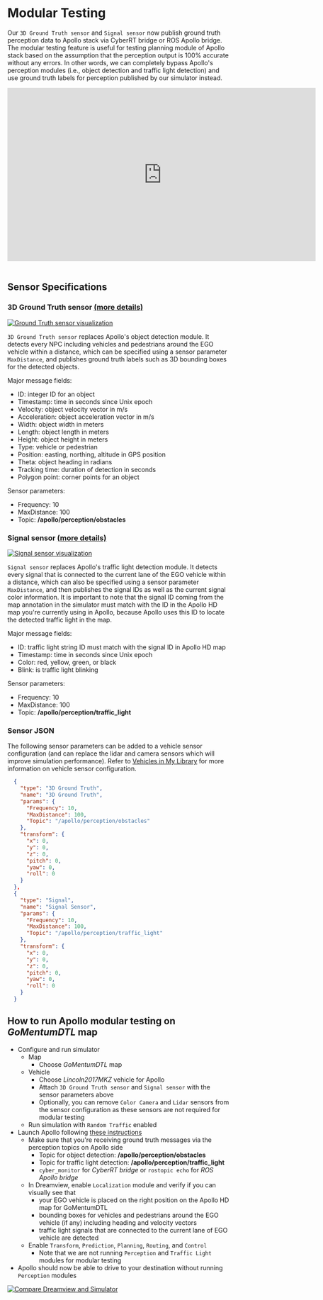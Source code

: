 # Modular Testing

Our `3D Ground Truth sensor` and `Signal sensor` now publish ground truth perception data to Apollo stack via CyberRT bridge or ROS Apollo bridge. The modular testing feature is useful for testing planning module of Apollo stack based on the assumption that the perception output is 100% accurate without any errors. In other words, we can completely bypass Apollo's perception modules (i.e., object detection and traffic light detection) and use ground truth labels for perception published by our simulator instead.

<div class="video-container">
    <iframe style="display:block;margin:auto;" width="696" height="391" src="https://www.youtube.com/embed/Sr-OGw3aGKI" frameborder="0" allow="accelerometer; autoplay; encrypted-media; gyroscope; picture-in-picture" allowfullscreen></iframe>
</div>
<br>

## Sensor Specifications

### 3D Ground Truth sensor [(more details)](https://www.lgsvlsimulator.com/docs/sensor-json-options/#3d-ground-truth)

[![Ground Truth sensor visualization](./images/modular-testing/ground-truth-sensor.png)](./images/modular-testing/full_size_images/ground-truth-sensor.png)

`3D Ground Truth sensor` replaces Apollo's object detection module. It detects every NPC including vehicles and pedestrians around the EGO vehicle within a distance, which can be specified using a sensor parameter `MaxDistance`, and publishes ground truth labels such as 3D bounding boxes for the detected objects.

Major message fields:

- ID: integer ID for an object
- Timestamp: time in seconds since Unix epoch
- Velocity: object velocity vector in m/s
- Acceleration: object acceleration vector in m/s
- Width: object width in meters
- Length: object length in meters
- Height: object height in meters
- Type: vehicle or pedestrian
- Position: easting, northing, altitude in GPS position
- Theta: object heading in radians
- Tracking time: duration of detection in seconds
- Polygon point: corner points for an object

Sensor parameters:

- Frequency: 10
- MaxDistance: 100
- Topic: **/apollo/perception/obstacles**

### Signal sensor [(more details)](https://www.lgsvlsimulator.com/docs/sensor-json-options/#signal-sensor)

[![Signal sensor visualization](./images/modular-testing/signal-sensor.png)](./images/modular-testing/full_size_images/signal-sensor.png)

`Signal sensor` replaces Apollo's traffic light detection module. It detects every signal that is connected to the current lane of the EGO vehicle within a distance, which can also be specified using a sensor parameter `MaxDistance`, and then publishes the signal IDs as well as the current signal color information. It is important to note that the signal ID coming from the map annotation in the simulator must match with the ID in the Apollo HD map you're currently using in Apollo, because Apollo uses this ID to locate the detected traffic light in the map.

Major message fields:

- ID: traffic light string ID must match with the signal ID in Apollo HD map
- Timestamp: time in seconds since Unix epoch
- Color: red, yellow, green, or black
- Blink: is traffic light blinking

Sensor parameters:

- Frequency: 10
- MaxDistance: 100
- Topic: **/apollo/perception/traffic_light**


### Sensor JSON

The following sensor parameters can be added to a vehicle sensor configuration (and can replace the lidar and camera sensors which will improve simulation performance). Refer to [Vehicles in My Library](my-library.md#vehicles) for more information on vehicle sensor configuration.

```JSON
  {
    "type": "3D Ground Truth",
    "name": "3D Ground Truth",
    "params": {
      "Frequency": 10,
      "MaxDistance": 100,
      "Topic": "/apollo/perception/obstacles"
    },
    "transform": {
      "x": 0,
      "y": 0,
      "z": 0,
      "pitch": 0,
      "yaw": 0,
      "roll": 0
    }
  },
  {
    "type": "Signal",
    "name": "Signal Sensor",
    "params": {
      "Frequency": 10,
      "MaxDistance": 100,
      "Topic": "/apollo/perception/traffic_light"
    },
    "transform": {
      "x": 0,
      "y": 0,
      "z": 0,
      "pitch": 0,
      "yaw": 0,
      "roll": 0
    }
  }
```


## How to run Apollo modular testing on *GoMentumDTL* map

- Configure and run simulator
    - Map
        - Choose *GoMentumDTL* map
    - Vehicle
        - Choose *Lincoln2017MKZ* vehicle for Apollo
        - Attach `3D Ground Truth sensor` and `Signal sensor` with the sensor parameters above
        - Optionally, you can remove `Color Camera` and `Lidar` sensors from the sensor configuration as these sensors are not required for modular testing
    - Run simulation with `Random Traffic` enabled
- Launch Apollo following [these instructions](apollo-master-instructions)
    - Make sure that you're receiving ground truth messages via the perception topics on Apollo side
        - Topic for object detection: **/apollo/perception/obstacles**
        - Topic for traffic light detection: **/apollo/perception/traffic_light**
        - `cyber_monitor` for *CyberRT bridge* or `rostopic echo` for *ROS Apollo bridge*
    - In Dreamview, enable `Localization` module and verify if you can visually see that
        - your EGO vehicle is placed on the right position on the Apollo HD map for GoMentumDTL
        - bounding boxes for vehicles and pedestrians around the EGO vehicle (if any) including heading and velocity vectors
        - traffic light signals that are connected to the current lane of EGO vehicle are detected
    - Enable `Transform`, `Prediction`, `Planning`, `Routing`, and `Control`
        - Note that we are not running `Perception` and `Traffic Light` modules for modular testing
- Apollo should now be able to drive to your destination without running `Perception` modules

[![Compare Dreamview and Simulator](./images/modular-testing/compare-dreamview-and-simulator.png)](./images/modular-testing/full_size_images/compare-dreamview-and-simulator.png)
